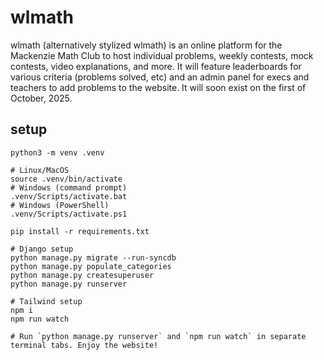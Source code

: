 # wlmath

wlmath (alternatively stylized wlmath) is an online platform for the Mackenzie Math Club to host individual problems, weekly contests, mock contests, video explanations, and more. It will feature leaderboards for various criteria (problems solved, etc) and an admin panel for execs and teachers to add problems to the website.
It will soon exist on the first of October, 2025.

## setup

```
python3 -m venv .venv

# Linux/MacOS
source .venv/bin/activate
# Windows (command prompt)
.venv/Scripts/activate.bat
# Windows (PowerShell)
.venv/Scripts/activate.ps1

pip install -r requirements.txt

# Django setup
python manage.py migrate --run-syncdb
python manage.py populate_categories
python manage.py createsuperuser
python manage.py runserver

# Tailwind setup
npm i
npm run watch

# Run `python manage.py runserver` and `npm run watch` in separate terminal tabs. Enjoy the website!
```
